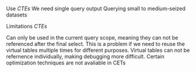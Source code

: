 Use *CTEs*
We need single query output
Querying small to medium-seized datasets

Limitations *CTEs*

Can only be used in the current query scope, meaning they can not be referenced after the final select.
This is a problem if we need to reuse the virtual tables multiple times for different purposes.
Virtual tables can not be refernence individually, making debugging more difficult.
Certain optimization techniques are not avaliable in CETs